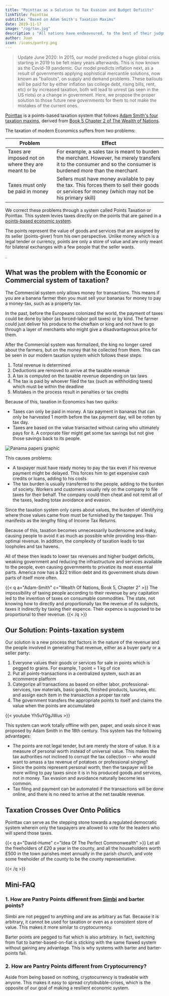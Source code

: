 ```yaml
---
title: "Pointtax as a Solution to Tax Evasion and Budget Deficits"
linkTitle: Pointtax
subtitle: "Based on Adam Smith's Taxation Maxims" 
date: 2019-11-17
image: "/og/tax.jpg"
description : "All nations have endeavoured, to the best of their judgment, to render their taxes as equal, certain, convenient as possible. Historical taxes will show that these endeavours were not equally successful."
author: Juan
icon: /icons/pantry.png
---
```



> Update June 2020: In 2015, our model predicted a huge global crisis starting in 2019 to be felt many years afterwards. This is now known as the Covid-19 pandemic. Our model predicts inflation next, as a result of governments applying sophistical mercantile solutions, now known as "bailouts", on supply and demand problems. These bailouts will be paid for by either inflation (as college debt, rising bills, rent, etc) or by increased taxation, both will lead to unrest (as seen in the US riots) or a change in government. Here, we propose the proper solution to those future new governments for them to not make the mistakes of the current ones.


[Pointtax](https://pantrypoints.com/services/tax) is a points-based taxation system that follows [Adam Smith's four taxation maxims](https://www.superphysics.org/social/economics/principles/part-4/chapter-02b/), derived from [Book 5 Chapter 2 of The Wealth of Nations](https://superphysics.org/research/smith/wealth-of-nations/book-5/chapter-2/part-2a-tax-maxims). 

The taxation of modern Economics suffers from two problems:


Problem | Effect
--- | ---
Taxes are imposed not on where they are meant to be | For example, a sales tax is meant to burden the merchant. However, he merely transfers it to the consumer and so the consumer is burdened more than the merchant
Taxes must only be paid in money | Sellers must have money available to pay the tax. This forces them to sell their goods or services for money (which may not be his primary skill)


We correct these problems through a system called Points Taxation or Pointtax. This system levies taxes directly on the points that are gained in a [points-based economic system](https://pantrypoints.com).   

The points represent the value of goods and services that are assigned by its seller (points-giver) from his own perspective. Unlike money which is a legal tender or currency, points are only a store of value and are only meant for bilateral exchanges with a few people that the seller wants. 

<!-- Those people are persons that has some fellow-feeling with the seller. This makes points-transactions as a bilateral barter resulting in barter debt, which we call points --><!-- [resource credits](https://superphysics.org/solutions/pantrynomics/resource-credits) -->. 

<!--  people's revenue-value and allows tax payment in kind. This system meets all of Smith's taxation maxims and will therefore lead to a fair, well-regulated democracy that is not prone to budget deficits.  -->


## What was the problem with the Economic or Commercial system of taxation?

The Commercial system only allows money for transactions. This means if you are a banana farmer then you must sell your bananas for money to pay a money-tax, such as a property tax. 

In the past, before the Europeans colonized the world, the payment of taxes could be done by labor (as forced-labor poll taxes) or by kind. The farmer could just deliver his produce to the chieftain or king and not have to go through a layer of merchants who might give a disadvantageous price for them. 

After the Commercial system was formalized, the king no longer cared about the farmers, but on the money that he collected from them. This can be seen in our modern taxation system which follows these steps:

1. Total revenue is determined
2. Deductions are removed to arrive at the taxable revenue
3. A tax is computed on the taxable revenue depending on tax laws
4. The tax is paid by whoever filed the tax (such as withholding taxes) which must be within the deadline
5. Mistakes in the process result in penalties or tax credits

Because of this, taxation in Economics has two quirks:
- Taxes can only be paid in money. A tax payment in bananas that can only be harvested 1 month before the tax payment day, will be rotten by tax day.
- Taxes are based on the value transacted without caring who ultimately pays for it. A corporate filer might get some tax savings but not give those savings back to its people.

![Panama papers graphic](https://sorasystem.sirv.com/cards/panama.jpg)


This causes problems:
- A taxpayer must have ready money to pay the tax even if his revenue payment might be delayed. This forces him to get expensive cash credits or loans, adding to his costs
- The tax burden is usually transferred to the people, adding to the burden of society. Workers and customers usually rely on the company to file taxes for their behalf. The company could then cheat and not remit all of the taxes, leading totax avoidance and evasion.

Since the taxation system only cares about values, the burden of identifying where those values came from must be furnished by the taxpayer. This manifests as the lengthy filing of Income Tax Returns.

Because of this, taxation becomes unnecessarily burdensome and leaky, causing people to avoid it as much as possible while providing less-than-optimal revenue. In addition, the complexity of taxation leads to tax loopholes and tax havens. 

All of these then leads to lower tax revenues and higher budget deficits, weaking government and reducing the infrastructure and services available to the people, even causing governments to privatize its most essential parts. America now has a $22 trillion debt and its government shuts down parts of itself more often.


{{< q a="Adam-Smith" c="Wealth Of Nations, Book 5, Chapter 2" >}}
The impossibility of taxing people according to their revenue by any capitation led to the invention of taxes on consumable commodities. The state, not knowing how to directly and proportionally tax the revenue of its subjects, taxes it indirectly by taxing their expence. Their expence is supposed to be proportional to their revenue.
{{< /q >}}


## Our Solution: Points-taxation system

Our solution is a new process that factors in the nature of the revenue and the people involved in generating that revenue, either as a buyer party or a seller party:

1. Everyone values their goods or services for sale in points which is pegged to grains. For example, 1 point = 1 kg of rice
2. Put all points-transactions in a centralized system, such as an ecommerce platform
3. Categorize all transactions as based on either labor, professional-services, raw materials, basic goods, finished products, luxuries, etc. and assign each item in the transaction a proper tax rate
4. The government transfers the appropriate points to itself and claims the value when the points are accumulated

{{< youtube Yh5uY0gJWus >}}


This system can work totally offline with pen, paper, and seals since it was proposed by Adam Smith in the 18th century.  This system has the following advantages:

- The points are not legal tender, but are merely the store of value. It is a measure of personal worth instead of universal value.  This makes the tax authorities not inclined to corrupt the tax collection -- who would want to amass a tax revenue of potatoes or professional singing? 
- Since the points represent personal worth, then the taxpayer will be more willing to pay taxes since it is in his produced goods and services, not in money. Tax evasion and avoidance naturally become less common. 
- Tax filing and payment can be automated if the transactions will be done online, and there is no need to arrive at the net taxable revenue. 

<!-- The tax rules can be applied on the data in the form to determine the tax payment due to each party quickly. This will allow the government, via its elected lawmakers, to direct the flow of capital and labor in its economy, like an artist crafting an artwork or a chef preparing an appetizing dish.

unnecessary.  very difficult because the seller has to pay thesame tax as the buyer on the gross value of the transaction. In essence, all the buyers' tax payments should match all the sellers' tax payments, with each party checking the other, similar to double entry bookkeeping. It would only create tax evasion if all buyers and sellers jointly connived to defraud the government.
- Barter taxation becomes possible since each transaction has the details of the item being traded and who it is traded with. This relieves any shortage of cash and the need forexpensive financing
- The issue of vertical integration and low margins does not really arise because the tax burden is halved by charging half of it directly on consumer and the tax rate can be fine-tuned to each category or industry -- a low margin industry will have a lower gross tax rate -->

## Taxation Crosses Over Onto Politics

Pointtax can serve as the stepping stone towards a regulated democratic system wherein only the taxpayers are allowed to vote for the leaders who will spend those taxes. 


{{< q a="David-Hume" c="Idea Of The Perfect Commonwealth" >}}
Let all the freeholders of £20 a year in the county, and all the householders worth £500 in the town parishes meet annually in the parish church, and vote some freeholder of the county to be the county representative.</p>
{{< /q >}}


## Mini-FAQ 

### 1. How are Pantry Points different from [Simbi](https://simbi.com) and barter points?

Simbi are not pegged to anything and are as arbitrary as fiat. Because it is arbitrary, it cannot be used for taxation or even as a consistent store of value. This makes it more similar to cryptocurrency.

Barter points are pegged to fiat which is also arbitrary. In fact, switching from fiat to barter-based-on-fiat is sticking with the same flawed system without gaining any advantage. This is why systems with barter and barter-points fail. 


### 2. How are Pantry Points different from Cryptocurrency?

Aside from being based on nothing, cryptocurrency is tradeable with anyone. This makes it easy to spread crytobubble-crises, which is the opposite of our goal of making a resilient economic system.  
